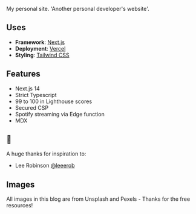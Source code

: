 My personal site. 'Another personal developer's website'.

## Uses

- **Framework**: [Next.js](https://nextjs.org/)
- **Deployment**: [Vercel](https://vercel.com)
- **Styling**: [Tailwind CSS](https://tailwindcss.com/)

## Features

- Next.js 14
- Strict Typescript
- 99 to 100 in Lighthouse scores
- Secured CSP
- Spotify streaming via Edge function
- MDX

## 🙏

A huge thanks for inspiration to:

- Lee Robinson [@leeerob](https://twitter.com/leeerob)

## Images

All images in this blog are from Unsplash and Pexels - Thanks for the free resources!

